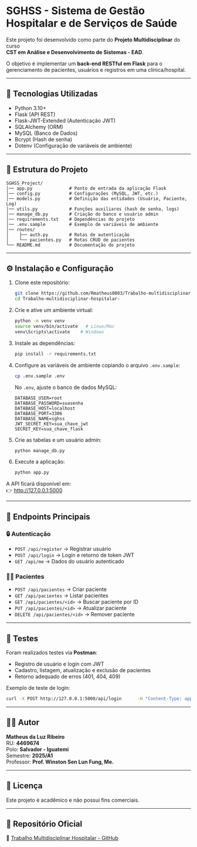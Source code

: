 # SGHSS - Sistema de Gestão Hospitalar e de Serviços de Saúde

Este projeto foi desenvolvido como parte do **Projeto Multidisciplinar** do curso  
**CST em Análise e Desenvolvimento de Sistemas - EAD**.

O objetivo é implementar um **back-end RESTful em Flask** para o gerenciamento de pacientes, usuários e registros em uma clínica/hospital.

---

## 🚀 Tecnologias Utilizadas
- Python 3.10+
- Flask (API REST)
- Flask-JWT-Extended (Autenticação JWT)
- SQLAlchemy (ORM)
- MySQL (Banco de Dados)
- Bcrypt (Hash de senha)
- Dotenv (Configuração de variáveis de ambiente)

---

## 📂 Estrutura do Projeto
```
SGHSS_Project/
│── app.py              # Ponto de entrada da aplicação Flask
│── config.py           # Configurações (MySQL, JWT, etc.)
│── models.py           # Definição das entidades (Usuário, Paciente, Log)
│── utils.py            # Funções auxiliares (hash de senha, logs)
│── manage_db.py        # Criação do banco e usuário admin
│── requirements.txt    # Dependências do projeto
│── .env.sample         # Exemplo de variáveis de ambiente
│── routes/
│    ├── auth.py        # Rotas de autenticação
│    └── pacientes.py   # Rotas CRUD de pacientes
└── README.md           # Documentação do projeto
```

---

## ⚙️ Instalação e Configuração

1. Clone este repositório:
   ```bash
   git clone https://github.com/Rmatheus0803/Trabalho-multidisciplinar-hospitalar-.git
   cd Trabalho-multidisciplinar-hospitalar-
   ```

2. Crie e ative um ambiente virtual:
   ```bash
   python -m venv venv
   source venv/bin/activate   # Linux/Mac
   venv\Scripts\activate    # Windows
   ```

3. Instale as dependências:
   ```bash
   pip install -r requirements.txt
   ```

4. Configure as variáveis de ambiente copiando o arquivo `.env.sample`:
   ```bash
   cp .env.sample .env
   ```

   No `.env`, ajuste o banco de dados MySQL:
   ```
   DATABASE_USER=root
   DATABASE_PASSWORD=suasenha
   DATABASE_HOST=localhost
   DATABASE_PORT=3306
   DATABASE_NAME=sghss
   JWT_SECRET_KEY=sua_chave_jwt
   SECRET_KEY=sua_chave_flask
   ```

5. Crie as tabelas e um usuário admin:
   ```bash
   python manage_db.py
   ```

6. Execute a aplicação:
   ```bash
   python app.py
   ```

A API ficará disponível em:  
👉 http://127.0.0.1:5000

---

## 🔑 Endpoints Principais

### 🔒 Autenticação
- `POST /api/register` → Registrar usuário
- `POST /api/login` → Login e retorno de token JWT
- `GET /api/me` → Dados do usuário autenticado

### 👩‍⚕️ Pacientes
- `POST /api/pacientes` → Criar paciente
- `GET /api/pacientes` → Listar pacientes
- `GET /api/pacientes/<id>` → Buscar paciente por ID
- `PUT /api/pacientes/<id>` → Atualizar paciente
- `DELETE /api/pacientes/<id>` → Remover paciente

---

## 🧪 Testes

Foram realizados testes via **Postman**:
- Registro de usuário e login com JWT
- Cadastro, listagem, atualização e exclusão de pacientes
- Retorno adequado de erros (401, 404, 409)

Exemplo de teste de login:
```bash
curl -X POST http://127.0.0.1:5000/api/login      -H "Content-Type: application/json"      -d '{"email":"admin@localhost","senha":"admin123"}'
```

---

## 👨‍🎓 Autor
**Matheus da Luz Ribeiro**  
RU: **4469674**  
Polo: **Salvador - Iguatemi**  
Semestre: **2025/A1**  
Professor: **Prof. Winston Sen Lun Fung, Me.**

---

## 📜 Licença
Este projeto é acadêmico e não possui fins comerciais.

---

## 📎 Repositório Oficial
🔗 [Trabalho Multidisciplinar Hospitalar - GitHub](https://github.com/Rmatheus0803/Trabalho-multidisciplinar-hospitalar-)
